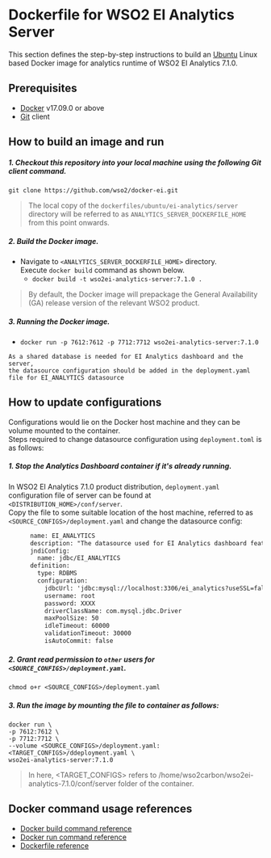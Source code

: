 # Dockerfile for WSO2 EI Analytics Server #

This section defines the step-by-step instructions to build an [Ubuntu](https://hub.docker.com/_/ubuntu/) Linux based Docker image for analytics runtime of WSO2 EI Analytics 7.1.0.

## Prerequisites

* [Docker](https://www.docker.com/get-docker) v17.09.0 or above
* [Git](https://git-scm.com/book/en/v2/Getting-Started-Installing-Git) client

## How to build an image and run

##### 1. Checkout this repository into your local machine using the following Git client command.

```
git clone https://github.com/wso2/docker-ei.git
```

>The local copy of the `dockerfiles/ubuntu/ei-analytics/server` directory will be referred to as `ANALYTICS_SERVER_DOCKERFILE_HOME` from this point onwards.

##### 2. Build the Docker image.

- Navigate to `<ANALYTICS_SERVER_DOCKERFILE_HOME>` directory. <br>
  Execute `docker build` command as shown below.
    + `docker build -t wso2ei-analytics-server:7.1.0 .`

> By default, the Docker image will prepackage the General Availability (GA) release version of the relevant WSO2 product.

##### 3. Running the Docker image.

- `docker run -p 7612:7612 -p 7712:7712 wso2ei-analytics-server:7.1.0`

```
As a shared database is needed for EI Analytics dashboard and the server, 
the datasource configuration should be added in the deployment.yaml file for EI_ANALYTICS datasource
```

## How to update configurations

Configurations would lie on the Docker host machine and they can be volume mounted to the container. <br>
Steps required to change datasource configuration using `deployment.toml` is as follows:

##### 1. Stop the Analytics Dashboard container if it's already running.

In WSO2 EI Analytics 7.1.0 product distribution, `deployment.yaml` configuration file of server can be found at `<DISTRIBUTION_HOME>/conf/server`.<br>
Copy the file to some suitable location of the host machine, referred to as `<SOURCE_CONFIGS>/deployment.yaml` and change the datasource config:
```xml
      name: EI_ANALYTICS
      description: "The datasource used for EI Analytics dashboard feature"
      jndiConfig:
        name: jdbc/EI_ANALYTICS
      definition:
        type: RDBMS
        configuration:
          jdbcUrl: 'jdbc:mysql://localhost:3306/ei_analytics?useSSL=false'
          username: root
          password: XXXX
          driverClassName: com.mysql.jdbc.Driver
          maxPoolSize: 50
          idleTimeout: 60000
          validationTimeout: 30000
          isAutoCommit: false
```

##### 2. Grant read permission to `other` users for `<SOURCE_CONFIGS>/deployment.yaml`.

```
chmod o+r <SOURCE_CONFIGS>/deployment.yaml
```

##### 3. Run the image by mounting the file to container as follows:

```
docker run \
-p 7612:7612 \
-p 7712:7712 \
--volume <SOURCE_CONFIGS>/deployment.yaml:<TARGET_CONFIGS>/ddeployment.yaml \
wso2ei-analytics-server:7.1.0
```

> In here, <TARGET_CONFIGS> refers to /home/wso2carbon/wso2ei-analytics-7.1.0/conf/server folder of the container.

## Docker command usage references

* [Docker build command reference](https://docs.docker.com/engine/reference/commandline/build/)
* [Docker run command reference](https://docs.docker.com/engine/reference/run/)
* [Dockerfile reference](https://docs.docker.com/engine/reference/builder/)
